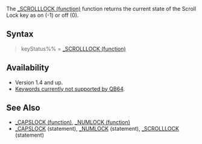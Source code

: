 The [_SCROLLLOCK (function)](_SCROLLLOCK-(function)) function returns the current state of the Scroll Lock key as on (-1) or off (0).

## Syntax

> keyStatus%% = [_SCROLLLOCK (function)](_SCROLLLOCK-(function))

## Availability

* Version 1.4 and up.
* [Keywords currently not supported by QB64](Keywords-currently-not-supported-by-QB64).

## See Also

* [_CAPSLOCK (function)](_CAPSLOCK-(function)), [_NUMLOCK (function)](_NUMLOCK-(function))
* [_CAPSLOCK](_CAPSLOCK) (statement), [_NUMLOCK](_NUMLOCK) (statement), [_SCROLLLOCK](_SCROLLLOCK) (statement)
